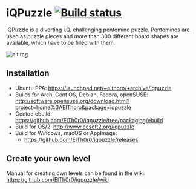 # iQPuzzle [![Build status](https://ci.appveyor.com/api/projects/status/wn8nxv8qt26j1eyh/branch/master?svg=true)](https://ci.appveyor.com/project/ElTh0r0/iqpuzzle/branch/master)
iQPuzzle is a diverting I.Q. challenging pentomino puzzle. Pentominos are used as puzzle pieces and more than 300 different board shapes are available, which have to be filled with them.

![alt tag](https://cn.pling.com/img/f/a/d/d/7841359a95432f690d8c2bf7a5e9723770f7.png)

## Installation
* Ubuntu PPA: https://launchpad.net/~elthoro/+archive/iqpuzzle
* Builds for Arch, Cent OS, Debian, Fedora, openSUSE:
http://software.opensuse.org/download.html?project=home%3AElThoro&package=iqpuzzle
* Gentoo ebuild: https://github.com/ElTh0r0/iqpuzzle/tree/packaging/ebuild
* Build for OS/2: http://www.ecsoft2.org/iqpuzzle
* Build for Windows, macOS or AppImage:
  * https://github.com/ElTh0r0/iqpuzzle/releases

## Create your own level
Manual for creating own levels can be found in the wiki: https://github.com/ElTh0r0/iqpuzzle/wiki
